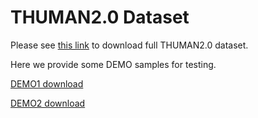 # THUMAN2.0 Dataset

Please see [this link](https://github.com/ytrock/THuman2.0-Dataset) to download full THUMAN2.0 dataset.

Here we provide some DEMO samples for testing.

[DEMO1 download](https://mailstsinghuaeducn-my.sharepoint.com/:u:/g/personal/shaorz20_mails_tsinghua_edu_cn/ESkCiYpHObtEgQv_1iDRrhsBmwiyovF6fnSAqsU-qvJqQA?e=mfK3gJ)


[DEMO2 download](https://mailstsinghuaeducn-my.sharepoint.com/:u:/g/personal/shaorz20_mails_tsinghua_edu_cn/Efxc4_WO57lOlzhe0DxRYIUBHAGk0yIjN_wBPlqQjg3Iug?e=8UR7HN)